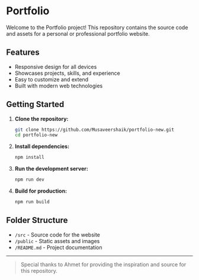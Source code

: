 # Portfolio

Welcome to the Portfolio project! This repository contains the source code and assets for a personal or professional portfolio website.

## Features

- Responsive design for all devices
- Showcases projects, skills, and experience
- Easy to customize and extend
- Built with modern web technologies

## Getting Started

1. **Clone the repository:**
    ```bash
    git clone https://github.com/Musaveershaik/portfolio-new.git
    cd portfolio-new
    ```

2. **Install dependencies:**
    ```bash
    npm install
    ```

3. **Run the development server:**
    ```bash
    npm run dev
    ```

4. **Build for production:**
    ```bash
    npm run build
    ```

## Folder Structure

- `/src` - Source code for the website
- `/public` - Static assets and images
- `/README.md` - Project documentation

---

> Special thanks to Ahmet for providing the inspiration and source for this repository.